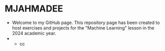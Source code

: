 # MJAHMADEE
* Welcome to my GitHub page. This repository page has been created to host exercises and projects for the "Machine Learning" lesson in the 2024 academic year.
* * cc
